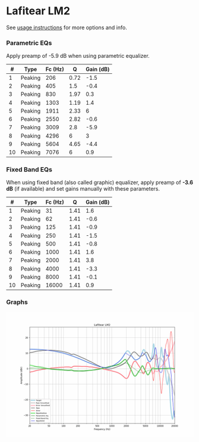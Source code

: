 # Lafitear LM2
See [usage instructions](https://github.com/jaakkopasanen/AutoEq#usage) for more options and info.

### Parametric EQs
Apply preamp of -5.9 dB when using parametric equalizer.

|   # | Type    |   Fc (Hz) |    Q |   Gain (dB) |
|-----|---------|-----------|------|-------------|
|   1 | Peaking |       206 | 0.72 |        -1.5 |
|   2 | Peaking |       405 | 1.5  |        -0.4 |
|   3 | Peaking |       830 | 1.97 |         0.3 |
|   4 | Peaking |      1303 | 1.19 |         1.4 |
|   5 | Peaking |      1911 | 2.33 |         6   |
|   6 | Peaking |      2550 | 2.82 |        -0.6 |
|   7 | Peaking |      3009 | 2.8  |        -5.9 |
|   8 | Peaking |      4296 | 6    |         3   |
|   9 | Peaking |      5604 | 4.65 |        -4.4 |
|  10 | Peaking |      7076 | 6    |         0.9 |

### Fixed Band EQs
When using fixed band (also called graphic) equalizer, apply preamp of **-3.6 dB** (if available) and set gains manually with these parameters.

|   # | Type    |   Fc (Hz) |    Q |   Gain (dB) |
|-----|---------|-----------|------|-------------|
|   1 | Peaking |        31 | 1.41 |         1.6 |
|   2 | Peaking |        62 | 1.41 |        -0.6 |
|   3 | Peaking |       125 | 1.41 |        -0.9 |
|   4 | Peaking |       250 | 1.41 |        -1.5 |
|   5 | Peaking |       500 | 1.41 |        -0.8 |
|   6 | Peaking |      1000 | 1.41 |         1.6 |
|   7 | Peaking |      2000 | 1.41 |         3.8 |
|   8 | Peaking |      4000 | 1.41 |        -3.3 |
|   9 | Peaking |      8000 | 1.41 |        -0.1 |
|  10 | Peaking |     16000 | 1.41 |         0.9 |

### Graphs
![](./Lafitear%20LM2.png)
